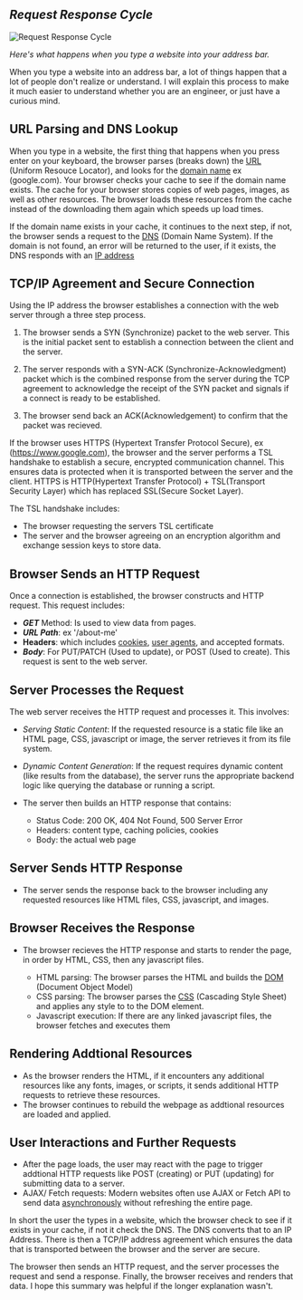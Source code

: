 ## ***Request Response Cycle***

![Request Response Cycle](https://lh3.googleusercontent.com/Y04uUI2VdezFSZrAXqf4ouRgA04xxevHXSo-eyRe7_9U5Nk7FmSl0iTVIE4-6UhbtOHyoixbPtGkTnBzDit4rGqBSJUWUGFVdAJ13_zc9qdCeu9bbHFWUymElbxZxVH_z87PHLvXgRkOfjrBGFtUAiIQxprYPHUNFGJK1x47ndd-H815aWbMcuCe9yZfQQ)

*Here's what happens when you type a website into your address bar.*

When you type a website into an address bar, a lot of things happen that a lot of people don't realize or understand. I will explain this process to make it much easier to understand whether you are an engineer, or just have a curious mind. 

## URL Parsing and DNS Lookup

When you type in a website, the first thing that happens when you press enter on your keyboard, the browser parses (breaks down) the [URL](https://developer.mozilla.org/en-US/docs/Learn/Common_questions/Web_mechanics/What_is_a_URL) (Uniform Resouce Locator), and  looks for the [domain name](https://developer.mozilla.org/en-US/docs/Learn/Common_questions/Web_mechanics/What_is_a_domain_name) ex (google.com). Your browser checks your cache to see if the domain name exists. The cache for your browser stores copies of web pages, images, as well as other resources. The browser loads these resources from the cache instead of the downloading them again which speeds up load times. 

If the domain name exists in your cache, it continues to the next step, if not, the browser sends a request to the [DNS](https://www.fortinet.com/resources/cyberglossary/what-is-dns) (Domain Name System). If the domain is not found, an error will be returned to the user, if it exists, the DNS responds with an [IP address](https://www.whatismyip.com/) 

## TCP/IP Agreement and Secure Connection

Using the IP address the browser establishes a connection with the web server through a three step process.

1. The browser sends a SYN (Synchronize) packet to the web server. This is the initial packet sent to establish a connection between the client and the server.

2. The server responds with a SYN-ACK (Synchronize-Acknowledgment) packet which is the combined response from the server during the TCP agreement to acknowledge the receipt of the SYN packet and signals if a connect is ready to be established. 

3. The browser send back an ACK(Acknowledgement) to confirm that the packet was recieved.


If the browser uses HTTPS (Hypertext Transfer Protocol Secure), ex (https://www.google.com), the browser and the server performs a TSL handshake to establish a secure, encrypted communication channel. This ensures data is protected when it is transported between the server and the client. HTTPS is HTTP(Hypertext Transfer Protocol) + TSL(Transport Security Layer) which has replaced SSL(Secure Socket Layer).

The TSL handshake includes:

- The browser requesting the servers TSL certificate
- The server and the browser agreeing on an encryption algorithm and exchange session keys to store data. 

## Browser Sends an HTTP Request

Once a connection is established, the browser constructs and HTTP request. This request includes:

- ***GET*** Method: Is used to view data from pages.
- ***URL Path***: ex '/about-me'
- **Headers**: which includes [cookies](https://usa.kaspersky.com/resource-center/definitions/cookies), [user agents](https://developer.mozilla.org/en-US/docs/Web/HTTP/Headers/User-Agent), and accepted formats.
- ***Body***: For PUT/PATCH (Used to update), or POST (Used to create).
This request is sent to the web server.

## Server Processes the Request

The web server receives the HTTP request and processes it. This involves: 

- *Serving Static Content*: If the requested resource is a static file like an HTML page, CSS, javascript or image, the server retrieves it from its file system. 
- *Dynamic Content Generation*: If the request requires dynamic content (like results from the database), the server runs the appropriate backend logic like querying the database or running a script. 

- The server then builds an HTTP response that contains:
    - Status Code: 200 OK, 404 Not Found, 500 Server Error
    - Headers: content type, caching policies, cookies
    - Body: the actual web page

## Server Sends HTTP Response

- The server sends the response back to the browser including any requested resources like HTML files, CSS, javascript, and images.

## Browser Receives the Response

- The browser recieves the HTTP response and starts to render the page, in order by HTML, CSS, then any javascript files. 

    - HTML parsing: The browser parses the HTML and builds the [DOM](https://developer.mozilla.org/en-US/docs/Web/API/Document_Object_Model/Introduction) (Document Object Model)
    - CSS parsing: The browser parses the [CSS](https://developer.mozilla.org/en-US/docs/Learn/CSS/First_steps/What_is_CSS) (Cascading Style Sheet) and applies any style to to the DOM element. 
    - Javascript execution: If there are any linked javascript files, the browser fetches and executes them

## Rendering Addtional Resources

- As the browser renders the HTML, if it encounters any additional resources like any fonts, images, or scripts, it sends additional HTTP requests to retrieve these resources.
- The browser continues to rebuild the webpage as addtional resources are loaded and applied.

## User Interactions and Further Requests

- After the page loads, the user may react with the page to trigger addtional HTTP requests like POST (creating) or PUT (updating) for submitting data to a server. 
- AJAX/ Fetch requests: Modern websites often use AJAX or Fetch API to send data [asynchronously](https://developer.mozilla.org/en-US/docs/Web/API/XMLHttpRequest_API/Synchronous_and_Asynchronous_Requests) without refreshing the entire page. 


In short the user the types in a website, which the browser check to see if it exists in your cache, if not it check the DNS. The DNS converts that to an IP Address. There is then a TCP/IP address agreement which ensures the data that is transported between the browser and the server are secure. 

The browser then sends an HTTP request, and the server processes the request and send a response. Finally, the browser receives and renders that data. I hope this summary was helpful if the longer explanation wasn't. 


